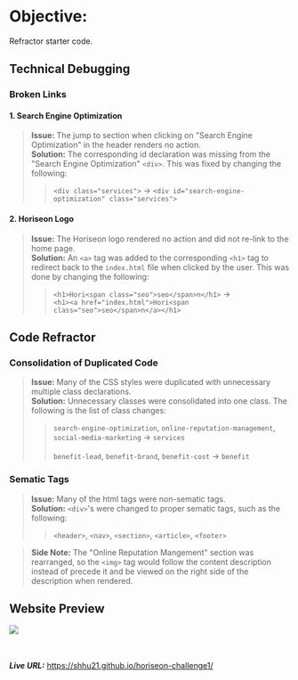 # Objective: 
Refractor starter code.

## Technical Debugging  

### **Broken Links**  

#### 1. Search Engine Optimization 
> __Issue:__ The jump to section when clicking on "Search Engine Optimization" in the header renders no action.  
> __Solution:__ The corresponding id declaration was missing from the "Search Engine Optimization" `<div>`. This was fixed by changing the following:  
>>`<div class="services">` -> `<div id="search-engine-optimization" class="services">`  

#### 2. Horiseon Logo
> __Issue:__ The Horiseon logo rendered no action and did not re-link to the home page.    
> __Solution:__ An `<a>` tag was added to the corresponding `<h1>` tag to redirect back to the `index.html` file when clicked by the user. This was done by changing the following:  
>>`<h1>Hori<span class="seo">seo</span>n</h1>` -> <br>`<h1><a href="index.html">Hori<span class="seo">seo</span>n</a></h1>`  

## Code Refractor

### Consolidation of Duplicated Code

> __Issue:__ Many of the CSS styles were duplicated with unnecessary multiple class declarations.  
> __Solution:__ Unnecessary classes were consolidated into one class. The following is the list of class changes:  
>> `search-engine-optimization`, `online-reputation-management`, `social-media-marketing` -> `services` <br><br>
>> `benefit-lead`, `benefit-brand`, `benefit-cost` -> `benefit`

### Sematic Tags
> __Issue:__ Many of the html tags were non-sematic tags.  
> __Solution:__ `<div>`'s were changed to proper sematic tags, such as the following:
>> `<header>`, `<nav>`, `<section>`, `<article>`, `<footer>` <br/>

> __Side Note:__ The "Online Reputation Mangement" section was rearranged, so the `<img>` tag would follow the content description instead of precede it and be viewed on the right side of the description when rendered.

## Website Preview
![](./assets/images/screenshot.png)

<br><br>
__*Live URL:*__ https://shhu21.github.io/horiseon-challenge1/
